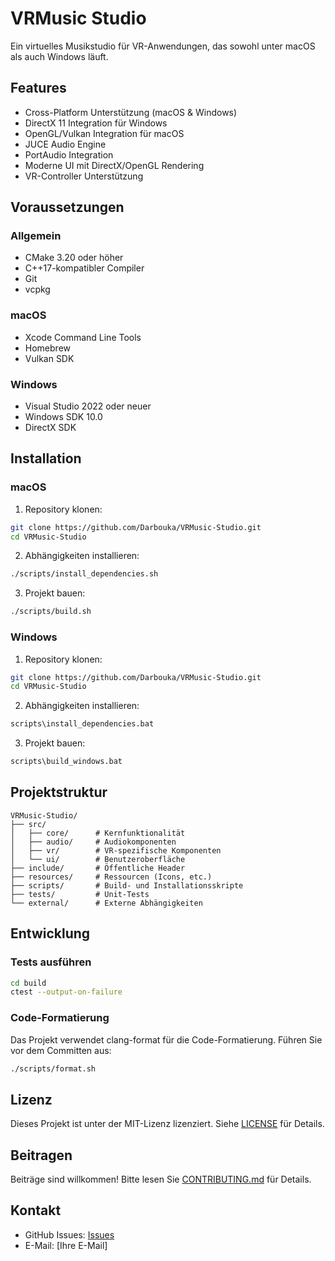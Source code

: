 # VRMusic Studio

Ein virtuelles Musikstudio für VR-Anwendungen, das sowohl unter macOS als auch Windows läuft.

## Features

- Cross-Platform Unterstützung (macOS & Windows)
- DirectX 11 Integration für Windows
- OpenGL/Vulkan Integration für macOS
- JUCE Audio Engine
- PortAudio Integration
- Moderne UI mit DirectX/OpenGL Rendering
- VR-Controller Unterstützung

## Voraussetzungen

### Allgemein
- CMake 3.20 oder höher
- C++17-kompatibler Compiler
- Git
- vcpkg

### macOS
- Xcode Command Line Tools
- Homebrew
- Vulkan SDK

### Windows
- Visual Studio 2022 oder neuer
- Windows SDK 10.0
- DirectX SDK

## Installation

### macOS

1. Repository klonen:
```bash
git clone https://github.com/Darbouka/VRMusic-Studio.git
cd VRMusic-Studio
```

2. Abhängigkeiten installieren:
```bash
./scripts/install_dependencies.sh
```

3. Projekt bauen:
```bash
./scripts/build.sh
```

### Windows

1. Repository klonen:
```bash
git clone https://github.com/Darbouka/VRMusic-Studio.git
cd VRMusic-Studio
```

2. Abhängigkeiten installieren:
```bash
scripts\install_dependencies.bat
```

3. Projekt bauen:
```bash
scripts\build_windows.bat
```

## Projektstruktur

```
VRMusic-Studio/
├── src/
│   ├── core/      # Kernfunktionalität
│   ├── audio/     # Audiokomponenten
│   ├── vr/        # VR-spezifische Komponenten
│   └── ui/        # Benutzeroberfläche
├── include/       # Öffentliche Header
├── resources/     # Ressourcen (Icons, etc.)
├── scripts/       # Build- und Installationsskripte
├── tests/         # Unit-Tests
└── external/      # Externe Abhängigkeiten
```

## Entwicklung

### Tests ausführen

```bash
cd build
ctest --output-on-failure
```

### Code-Formatierung

Das Projekt verwendet clang-format für die Code-Formatierung. Führen Sie vor dem Committen aus:

```bash
./scripts/format.sh
```

## Lizenz

Dieses Projekt ist unter der MIT-Lizenz lizenziert. Siehe [LICENSE](LICENSE) für Details.

## Beitragen

Beiträge sind willkommen! Bitte lesen Sie [CONTRIBUTING.md](CONTRIBUTING.md) für Details.

## Kontakt

- GitHub Issues: [Issues](https://github.com/Darbouka/VRMusic-Studio/issues)
- E-Mail: [Ihre E-Mail]
